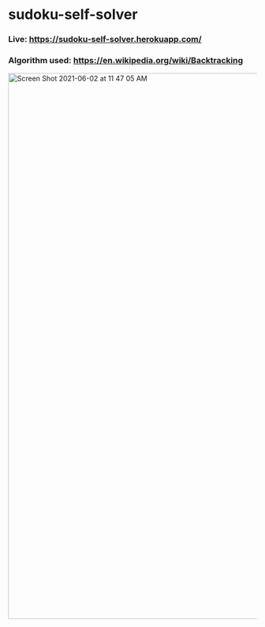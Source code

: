 # sudoku-self-solver
### Live: https://sudoku-self-solver.herokuapp.com/
### Algorithm used: https://en.wikipedia.org/wiki/Backtracking
<img width="1106" alt="Screen Shot 2021-06-02 at 11 47 05 AM" src="https://user-images.githubusercontent.com/57848320/120535837-4da47180-c398-11eb-8899-2497594c3b11.png">
